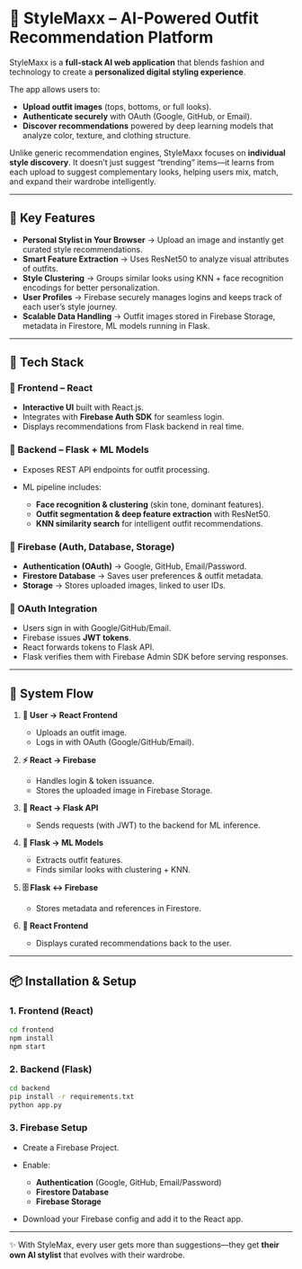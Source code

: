 # 👗 StyleMaxx – AI-Powered Outfit Recommendation Platform

StyleMaxx is a **full-stack AI web application** that blends fashion and technology to create a **personalized digital styling experience**.

The app allows users to:

* **Upload outfit images** (tops, bottoms, or full looks).
* **Authenticate securely** with OAuth (Google, GitHub, or Email).
* **Discover recommendations** powered by deep learning models that analyze color, texture, and clothing structure.

Unlike generic recommendation engines, StyleMaxx focuses on **individual style discovery**. It doesn’t just suggest “trending” items—it learns from each upload to suggest complementary looks, helping users mix, match, and expand their wardrobe intelligently.

---

## 🌟 Key Features

* **Personal Stylist in Your Browser** → Upload an image and instantly get curated style recommendations.
* **Smart Feature Extraction** → Uses ResNet50 to analyze visual attributes of outfits.
* **Style Clustering** → Groups similar looks using KNN + face recognition encodings for better personalization.
* **User Profiles** → Firebase securely manages logins and keeps track of each user’s style journey.
* **Scalable Data Handling** → Outfit images stored in Firebase Storage, metadata in Firestore, ML models running in Flask.

---

## 🚀 Tech Stack

### 🔹 Frontend – React

* **Interactive UI** built with React.js.
* Integrates with **Firebase Auth SDK** for seamless login.
* Displays recommendations from Flask backend in real time.

### 🔹 Backend – Flask + ML Models

* Exposes REST API endpoints for outfit processing.
* ML pipeline includes:

  * **Face recognition & clustering** (skin tone, dominant features).
  * **Outfit segmentation & deep feature extraction** with ResNet50.
  * **KNN similarity search** for intelligent outfit recommendations.

### 🔹 Firebase (Auth, Database, Storage)

* **Authentication (OAuth)** → Google, GitHub, Email/Password.
* **Firestore Database** → Saves user preferences & outfit metadata.
* **Storage** → Stores uploaded images, linked to user IDs.

### 🔹 OAuth Integration

* Users sign in with Google/GitHub/Email.
* Firebase issues **JWT tokens**.
* React forwards tokens to Flask API.
* Flask verifies them with Firebase Admin SDK before serving responses.

---

## 🔄 System Flow

1. **👤 User → React Frontend**

   * Uploads an outfit image.
   * Logs in with OAuth (Google/GitHub/Email).

2. **⚡ React → Firebase**

   * Handles login & token issuance.
   * Stores the uploaded image in Firebase Storage.

3. **🔗 React → Flask API**

   * Sends requests (with JWT) to the backend for ML inference.

4. **🧠 Flask → ML Models**

   * Extracts outfit features.
   * Finds similar looks with clustering + KNN.

5. **🗄️ Flask ↔ Firebase**

   * Stores metadata and references in Firestore.

6. **🎨 React Frontend**

   * Displays curated recommendations back to the user.

---

## 📦 Installation & Setup

### 1. Frontend (React)

```bash
cd frontend
npm install
npm start
```

### 2. Backend (Flask)

```bash
cd backend
pip install -r requirements.txt
python app.py
```

### 3. Firebase Setup

* Create a Firebase Project.
* Enable:

  * **Authentication** (Google, GitHub, Email/Password)
  * **Firestore Database**
  * **Firebase Storage**
* Download your Firebase config and add it to the React app.

---

✨ With StyleMax, every user gets more than suggestions—they get **their own AI stylist** that evolves with their wardrobe.
